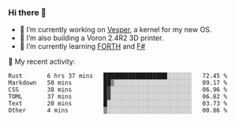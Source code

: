 ### Hi there 👋

<!--
**berkus/berkus** is a ✨ _special_ ✨ repository because its `README.md` (this file) appears on your GitHub profile.

Here are some ideas to get you started:

- 🔭 I’m currently working on ...
- 🌱 I’m currently learning ...
- 👯 I’m looking to collaborate on ...
- 🤔 I’m looking for help with ...
- 💬 Ask me about ...
- 📫 How to reach me: ...
- 😄 Pronouns: ...
- ⚡ Fun fact: ...
-->

- 🔭 I’m currently working on [Vesper](https://github.com/metta-systems/vesper), a kernel for my new OS.
- 🔭 I’m also building a Voron 2.4R2 3D printer.
- 🌱 I’m currently learning [FORTH](http://forth.com/starting-forth/) and [F#](https://fsharpforfunandprofit.com/)

💼 My recent activity:

<!--START_SECTION:waka-->

```text
Rust       6 hrs 37 mins   ██████████████████░░░░░░░   72.45 %
Markdown   50 mins         ██▒░░░░░░░░░░░░░░░░░░░░░░   09.17 %
CSS        38 mins         █▓░░░░░░░░░░░░░░░░░░░░░░░   06.96 %
TOML       37 mins         █▓░░░░░░░░░░░░░░░░░░░░░░░   06.82 %
Text       20 mins         █░░░░░░░░░░░░░░░░░░░░░░░░   03.73 %
Other      4 mins          ▒░░░░░░░░░░░░░░░░░░░░░░░░   00.86 %
```

<!--END_SECTION:waka-->
